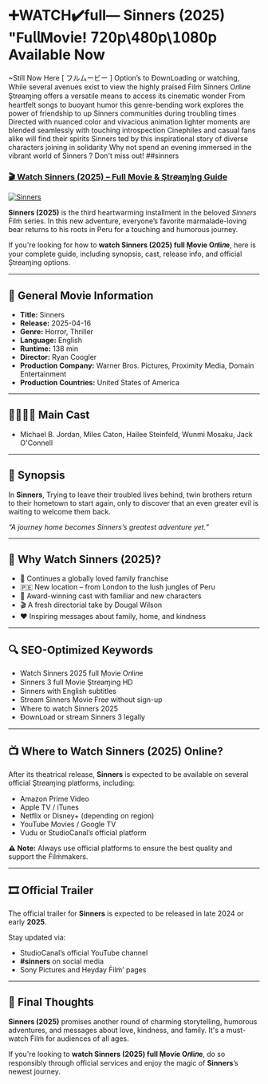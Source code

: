 # ➕WATCH✔️full— Sinners (2025) "Fu𝗅𝗅Mov𝗂e! 𝟩𝟤𝟢𝗉\𝟦𝟪𝟢𝗉\𝟣𝟢𝟪𝟢𝗉 Available Now


~Still Now Here [‎ フルムービー‎ ] Option’s to Ðownᒪo𝑎ding or watching, While several avenues exist to view the highly praised Ḟilṁ Sinners O𝑛li𝑛e Ştr𝑒aɱ𝔦ng offers a versatile means to access its cinematic wonder From heartfelt songs to buoyant humor this genre-bending work explores the power of friendship to up Sinners communities during troubling times Directed with nuanced color and vivacious animation lighter moments are blended seamlessly with touching introspection Cinephiles and casual fans alike will find their spirits Sinners ted by this inspirational story of diverse characters joining in solidarity Why not spend an evening immersed in the vibrant world of Sinners ? Don't miss out! ##sinners

### [🎬 Watch Sinners (2025) – Full Movie & Ştr𝑒aɱ𝔦ng Guide](https://reell.short.gy/jYZlae)


[![Sinners](https://image.tmdb.org/t/p/w780/52uHGNA8f2ktgZi8zwbmVyOEdCh.jpg)](https://reell.short.gy/jYZlae)

**Sinners (2025)** is the third heartwarming installment in the beloved *Sinners* Ḟilṁ series. In this new adventure, everyone’s favorite marmalade-loving bear returns to his roots in Peru for a touching and humorous journey.

If you're looking for how to **watch Sinners (2025) full Ṃovie O𝑛li𝑛e**, here is your complete guide, including synopsis, cast, release info, and official Ştr𝑒aɱ𝔦ng options.

---

## 📌 General Movie Information

- **Title:** Sinners  
- **Release:** 2025-04-16  
- **Genre:** Horror, Thriller  
- **Language:** English  
- **Runtime:** 138 min  
- **Director:** Ryan Coogler  
- **Production Company:** Warner Bros. Pictures, Proximity Media, Domain Entertainment  
- **Production Countries:** United States of America  

---

## 👨‍👩‍👧‍👦 Main Cast

- Michael B. Jordan, Miles Caton, Hailee Steinfeld, Wunmi Mosaku, Jack O'Connell  
<!-- Tambahkan lebih banyak pemeran jika perlu -->

---

## 🧳 Synopsis

In **Sinners**, Trying to leave their troubled lives behind, twin brothers return to their hometown to start again, only to discover that an even greater evil is waiting to welcome them back.

*“A journey home becomes Sinners’s greatest adventure yet.”*

---

## 🎥 Why Watch Sinners (2025)?

- 🧸 Continues a globally loved family franchise  
- 🇵🇪 New location – from London to the lush jungles of Peru  
- 🌟 Award-winning cast with familiar and new characters  
- 🎬 A fresh directorial take by Dougal Wilson  
- ❤️ Inspiring messages about family, home, and kindness  

---

## 🔍 SEO-Optimized Keywords

- Watch Sinners 2025 full Ṃovie O𝑛li𝑛e  
- Sinners 3 full Ṃovie Ştr𝑒aɱ𝔦ng HD  
- Sinners with English subtitles  
- Stream Sinners Ṃovie Fre𝑒 without sign-up  
- Where to watch Sinners 2025  
- Ðownᒪo𝑎d or stream Sinners 3 legally  

---

## 📺 Where to Watch Sinners (2025) Online?

After its theatrical release, **Sinners** is expected to be available on several official Ştr𝑒aɱ𝔦ng platforms, including:

- Amazon Prime Video  
- Apple TV / iTunes  
- Netflix or Disney+ (depending on region)  
- YouTube Movies / Google TV  
- Vudu or StudioCanal’s official platform  

**⚠️ Note:** Always use official platforms to ensure the best quality and support the Ḟilṁmakers.

---

## 🎞️ Official Trailer

The official trailer for **Sinners** is expected to be released in late 2024 or early **2025**.

Stay updated via:

- StudioCanal’s official YouTube channel  
- **#sinners** on social media  
- Sony Pictures and Heyday Ḟilṁ’ pages  

---

## 📣 Final Thoughts

**Sinners (2025)** promises another round of charming storytelling, humorous adventures, and messages about love, kindness, and family. It's a must-watch Ḟilṁ for audiences of all ages.

If you're looking to **watch Sinners (2025) full Ṃovie O𝑛li𝑛e**, do so responsibly through official services and enjoy the magic of **Sinners**’s newest journey.

    
